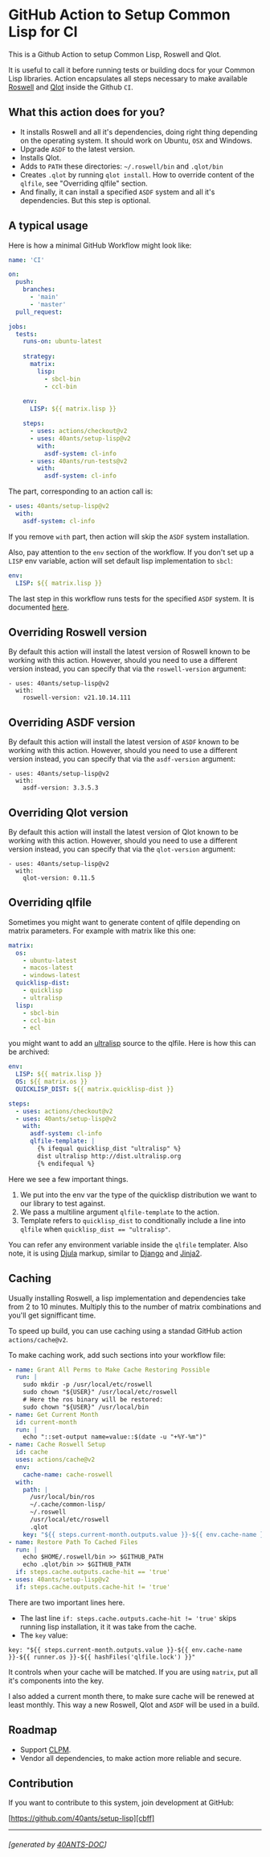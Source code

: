 <a id="x-28PROJECT-DOCS-3A-40README-2040ANTS-DOC-2FLOCATIVES-3ASECTION-29"></a>

# GitHub Action to Setup Common Lisp for CI

This is a Github Action to setup Common Lisp, Roswell and Qlot.

It is useful to call it before running tests or building docs
for your Common Lisp libraries. Action encapsulates all steps
necessary to make available [Roswell][795a]
and [Qlot][e3ea] inside the Github `CI`.

<a id="x-28PROJECT-DOCS-3A-3A-40FEATURES-2040ANTS-DOC-2FLOCATIVES-3ASECTION-29"></a>

## What this action does for you?

* It installs Roswell and all it's dependencies, doing right thing depending on
  the operating system. It should work on Ubuntu, `OSX` and Windows.
* Upgrade `ASDF` to the latest version.
* Installs Qlot.
* Adds to `PATH` these directories: `~/.roswell/bin` and `.qlot/bin`
* Creates `.qlot` by running `qlot install`. How to override content of the
  `qlfile`, see "Overriding qlfile" section.
* And finally, it can install a specified `ASDF` system and all it's dependencies.
  But this step is optional.

<a id="x-28PROJECT-DOCS-3A-3A-40TYPICAL-USAGE-2040ANTS-DOC-2FLOCATIVES-3ASECTION-29"></a>

## A typical usage

Here is how a minimal GitHub Workflow might look like:

```yaml
name: 'CI'

on:
  push:
    branches:
      - 'main'
      - 'master'
  pull_request:

jobs:
  tests:
    runs-on: ubuntu-latest
    
    strategy:
      matrix:
        lisp:
          - sbcl-bin
          - ccl-bin
          
    env:
      LISP: ${{ matrix.lisp }}

    steps:
      - uses: actions/checkout@v2
      - uses: 40ants/setup-lisp@v2
        with:
          asdf-system: cl-info
      - uses: 40ants/run-tests@v2
        with:
          asdf-system: cl-info
```
The part, corresponding to an action call is:

```yaml
- uses: 40ants/setup-lisp@v2
  with:
    asdf-system: cl-info
```
If you remove `with` part, then action will skip the `ASDF` system
installation.

Also, pay attention to the `env` section of the workflow. If you don't
set up a `LISP` env variable, action will set default lisp implementation
to `sbcl`:

```yaml
env:
  LISP: ${{ matrix.lisp }}
```
The last step in this workflow runs tests for the specified `ASDF`
system. It is documented [here][8469].

<a id="x-28PROJECT-DOCS-3A-3A-40ROSWELL-VERSION-2040ANTS-DOC-2FLOCATIVES-3ASECTION-29"></a>

## Overriding Roswell version

By default this action will install the latest version of Roswell known to be
working with this action. However, should you need to use a different version
instead, you can specify that via the `roswell-version` argument:

```
- uses: 40ants/setup-lisp@v2
  with:
    roswell-version: v21.10.14.111
```
<a id="x-28PROJECT-DOCS-3A-3A-40ASDF-VERSION-2040ANTS-DOC-2FLOCATIVES-3ASECTION-29"></a>

## Overriding ASDF version

By default this action will install the latest version of `ASDF` known to be
working with this action.  However, should you need to use a different version
instead, you can specify that via the `asdf-version` argument:

```
- uses: 40ants/setup-lisp@v2
  with:
    asdf-version: 3.3.5.3
```
<a id="x-28PROJECT-DOCS-3A-3A-40QLOT-VERSION-2040ANTS-DOC-2FLOCATIVES-3ASECTION-29"></a>

## Overriding Qlot version

By default this action will install the latest version of Qlot known to be
working with this action.  However, should you need to use a different version
instead, you can specify that via the `qlot-version` argument:

```
- uses: 40ants/setup-lisp@v2
  with:
    qlot-version: 0.11.5
```
<a id="x-28PROJECT-DOCS-3A-3A-40QL-FILE-2040ANTS-DOC-2FLOCATIVES-3ASECTION-29"></a>

## Overriding qlfile

Sometimes you might want to generate content of qlfile
depending on matrix parameters. For example with matrix like this one:

```yaml
matrix:
  os:
    - ubuntu-latest
    - macos-latest
    - windows-latest
  quicklisp-dist:
    - quicklisp
    - ultralisp
  lisp:
    - sbcl-bin
    - ccl-bin
    - ecl
```
you might want to add an [ultralisp][2a0d] source
to the qlfile. Here is how this can be archived:

```yaml
env:
  LISP: ${{ matrix.lisp }}
  OS: ${{ matrix.os }}
  QUICKLISP_DIST: ${{ matrix.quicklisp-dist }}

steps:
  - uses: actions/checkout@v2
  - uses: 40ants/setup-lisp@v2
    with:
      asdf-system: cl-info
      qlfile-template: |
        {% ifequal quicklisp_dist "ultralisp" %}
        dist ultralisp http://dist.ultralisp.org
        {% endifequal %}
```
Here we see a few important things.

1. We put into the env var the type of the quicklisp distribution we want to
   our library to test against.
2. We pass a multiline argument `qlfile-template` to the action.
3. Template refers to `quicklisp_dist` to conditionally include a line
   into `qlfile` when `quicklisp_dist == "ultralisp"`.

You can refer any environment variable inside the `qlfile` templater.
Also note, it is using [Djula][3dbd]
markup, similar to [Django][04b3]
and [Jinja2][dd23].

<a id="x-28PROJECT-DOCS-3A-3A-40CACHING-2040ANTS-DOC-2FLOCATIVES-3ASECTION-29"></a>

## Caching

Usually installing Roswell, a lisp implementation and dependencies
take from 2 to 10 minutes. Multiply this to the number of
matrix combinations and you'll get signifficant time.

To speed up build, you can use caching using a standad GitHub action `actions/cache@v2`.

To make caching work, add such sections into your workflow file:

```yaml
- name: Grant All Perms to Make Cache Restoring Possible
  run: |
    sudo mkdir -p /usr/local/etc/roswell
    sudo chown "${USER}" /usr/local/etc/roswell
    # Here the ros binary will be restored:
    sudo chown "${USER}" /usr/local/bin
- name: Get Current Month
  id: current-month
  run: |
    echo "::set-output name=value::$(date -u "+%Y-%m")"
- name: Cache Roswell Setup
  id: cache
  uses: actions/cache@v2
  env:
    cache-name: cache-roswell
  with:
    path: |
      /usr/local/bin/ros
      ~/.cache/common-lisp/
      ~/.roswell
      /usr/local/etc/roswell
      .qlot
    key: "${{ steps.current-month.outputs.value }}-${{ env.cache-name }}-${{ runner.os }}-${{ hashFiles('qlfile.lock') }}"
- name: Restore Path To Cached Files
  run: |
    echo $HOME/.roswell/bin >> $GITHUB_PATH
    echo .qlot/bin >> $GITHUB_PATH
  if: steps.cache.outputs.cache-hit == 'true'
- uses: 40ants/setup-lisp@v2
  if: steps.cache.outputs.cache-hit != 'true'
```
There are two important lines here.

* The last line `if: steps.cache.outputs.cache-hit != 'true'` skips
  running lisp installation, it it was take from the cache.
* The `key` value:

`
  key: "${{ steps.current-month.outputs.value }}-${{ env.cache-name }}-${{ runner.os }}-${{ hashFiles('qlfile.lock') }}"
`

It controls when your cache will be matched. If you are using `matrix`, put all it's components
  into the key.

I also added a current month there, to make sure cache will be renewed at least monthly.
  This way a new Roswell, Qlot and `ASDF` will be used in a build.

<a id="x-28PROJECT-DOCS-3A-3A-40ROADMAP-2040ANTS-DOC-2FLOCATIVES-3ASECTION-29"></a>

## Roadmap

* Support [CLPM][2c45].
* Vendor all dependencies, to make action more reliable and secure.

<a id="x-28PROJECT-DOCS-3A-3A-40CONTRIBUTION-2040ANTS-DOC-2FLOCATIVES-3ASECTION-29"></a>

## Contribution

If you want to contribute to this system, join development at GitHub:

[https://github.com/40ants/setup-lisp][cbff]


[8469]: https://40ants.com/run-tests
[04b3]: https://docs.djangoproject.com/en/3.1/topics/templates/
[cbff]: https://github.com/40ants/setup-lisp
[e3ea]: https://github.com/fukamachi/qlot
[3dbd]: https://github.com/mmontone/djula
[795a]: https://github.com/roswell/roswell
[2c45]: https://gitlab.common-lisp.net/clpm/clpm
[dd23]: https://jinja.palletsprojects.com/
[2a0d]: https://ultralisp.org

* * *
###### [generated by [40ANTS-DOC](https://40ants.com/doc/)]
